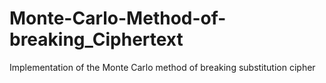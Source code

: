 # Monte-Carlo-Method-of-breaking_Ciphertext
 Implementation of the Monte Carlo method of breaking substitution cipher
